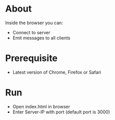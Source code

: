 # About
Inside the browser you can:
- Connect to server
- Emit messages to all clients

# Prerequisite
- Latest version of Chrome, Firefox or Safari

# Run
- Open index.html in browser
- Enter Server-IP with port (default port is 3000)